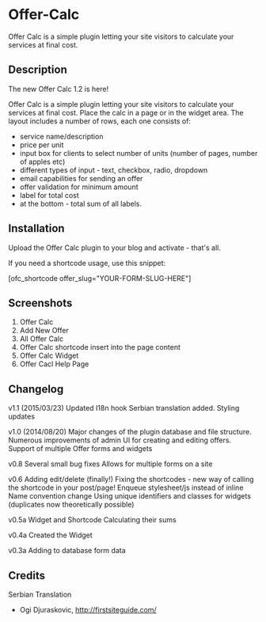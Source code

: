 Offer-Calc
==========

Offer Calc is a simple plugin letting your site visitors to calculate your services at final cost. 

Description
----------

The new Offer Calc 1.2 is here!

Offer Calc is a simple plugin letting your site visitors to calculate your services at final cost. Place the calc in a page or in the widget area. The layout includes a number of rows, each one consists of:

* service name/description
* price per unit
* input box for clients to select number of units (number of pages, number of apples etc)
* different types of input - text, checkbox, radio, dropdown
* email capabilities for sending an offer
* offer validation for minimum amount
* label for total cost
* at the bottom - total sum of all labels.

Installation
----------

Upload the Offer Calc plugin to your blog and activate - that's all.

If you need a shortcode usage, use this snippet:

[ofc_shortcode offer_slug="YOUR-FORM-SLUG-HERE"]

Screenshots
----------

1. Offer Calc
2. Add New Offer
3. All Offer Calc
4. Offer Calc shortcode insert into the page content
5. Offer Calc Widget
6. Offer Cacl Help Page

Changelog
----------

v1.1
(2015/03/23)
Updated I18n hook
Serbian translation added.
Styling updates

v1.0
(2014/08/20)
Major changes of the plugin database and file structure.
Numerous improvements of admin UI for creating and editing offers.
Support of multiple Offer forms and widgets

v0.8
Several small bug fixes
Allows for multiple forms on a site

v0.6
Adding edit/delete (finally!)
Fixing the shortcodes - new way of calling the shortcode in your post/page!
Enqueue stylesheet/js instead of inline
Name convention change
Using unique identifiers and classes for widgets (duplicates now theoretically possible)

v0.5a
Widget and Shortcode
Calculating their sums

v0.4a
Created the Widget

v0.3a
Adding to database form data

Credits
----------
Serbian Translation
- Ogi Djuraskovic, http://firstsiteguide.com/
